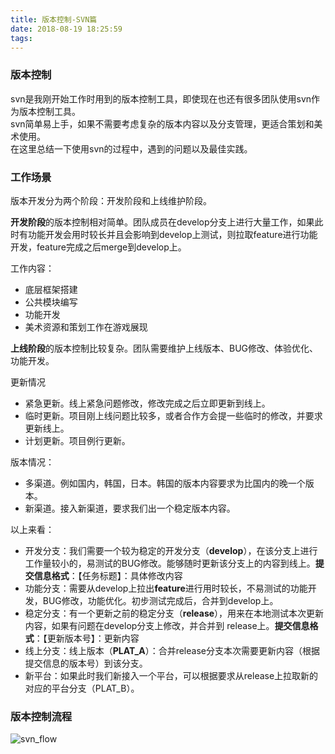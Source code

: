 ```yaml
---
title: 版本控制-SVN篇
date: 2018-08-19 18:25:59
tags:
---
```


### 版本控制

svn是我刚开始工作时用到的版本控制工具，即使现在也还有很多团队使用svn作为版本控制工具。  
svn简单易上手，如果不需要考虑复杂的版本内容以及分支管理，更适合策划和美术使用。  
在这里总结一下使用svn的过程中，遇到的问题以及最佳实践。  

### 工作场景
版本开发分为两个阶段：开发阶段和上线维护阶段。  

**开发阶段**的版本控制相对简单。团队成员在develop分支上进行大量工作，如果此时有功能开发会用时较长并且会影响到develop上测试，则拉取feature进行功能开发，feature完成之后merge到develop上。  

工作内容：  
- 底层框架搭建
- 公共模块编写
- 功能开发
- 美术资源和策划工作在游戏展现


**上线阶段**的版本控制比较复杂。团队需要维护上线版本、BUG修改、体验优化、功能开发。

更新情况
- 紧急更新。线上紧急问题修改，修改完成之后立即更新到线上。
- 临时更新。项目刚上线问题比较多，或者合作方会提一些临时的修改，并要求更新线上。
- 计划更新。项目例行更新。

版本情况：
- 多渠道。例如国内，韩国，日本。韩国的版本内容要求为比国内的晚一个版本。
- 新渠道。接入新渠道，要求我们出一个稳定版本内容。

以上来看：  
- 开发分支：我们需要一个较为稳定的开发分支（**develop**），在该分支上进行工作量较小的，易测试的BUG修改。能够随时更新该分支上的内容到线上。**提交信息格式**：【任务标题】：具体修改内容  
- 功能分支：需要从develop上拉出**feature**进行用时较长，不易测试的功能开发，BUG修改，功能优化。初步测试完成后，合并到develop上。  
- 稳定分支：有一个更新之前的稳定分支（**release**），用来在本地测试本次更新内容，如果有问题在develop分支上修改，并合并到 release上。**提交信息格式**：【更新版本号】：更新内容  
- 线上分支：线上版本（**PLAT_A**）：合并release分支本次需要更新内容（根据提交信息的版本号）到该分支。  
- 新平台：如果此时我们新接入一个平台，可以根据要求从release上拉取新的对应的平台分支（PLAT_B）。

### 版本控制流程
![svn_flow](https://qunny0.github.io/img/article/svn_flow.png)

